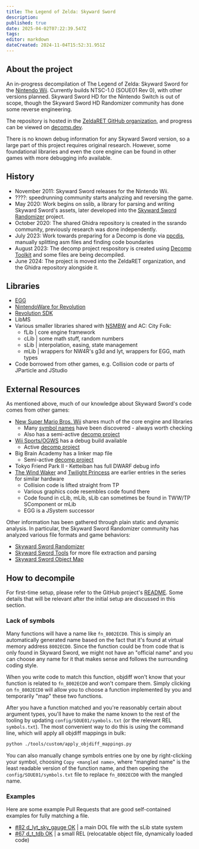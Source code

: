 ```yaml
---
title: The Legend of Zelda: Skyward Sword
description: 
published: true
date: 2025-04-02T07:22:39.547Z
tags: 
editor: markdown
dateCreated: 2024-11-04T15:52:31.951Z
---
```


## About the project

An in-progress decompilation of The Legend of Zelda: Skyward Sword for the [Nintendo Wii](/platforms/gamecube-wii). Currently builds NTSC-1.0 (SOUE01 Rev 0), with other versions planned. Skyward Sword HD for the Nintendo Switch is out of scope, though the Skyward Sword HD Randomizer community has done some reverse engineering.

The repository is hosted in the [ZeldaRET GitHub organization](https://github.com/zeldaret/ss), and progress can be viewed on [decomp.dev](https://decomp.dev/zeldaret/ss).

There is no known debug information for any Skyward Sword version, so a large part of this project requires original research. However, some foundational libraries and even the core engine can be found in other games with more debugging info available.

## History

* November 2011: Skyward Sword releases for the Nintendo Wii.
* ????: speedrunning community starts analyzing and reversing the game.
* May 2020: Work begins on sslib, a library for parsing and writing Skyward Sword's assets, later developed into the [Skyward Sword Randomizer](https://github.com/ssrando/ssrando) project.
* October 2020: The shared Ghidra repository is created in the ssrando community, previously research was done independently.
* July 2023: Work towards preparing for a Decomp is done via [ppcdis](https://github.com/SeekyCt/ppcdis), manually splitting asm files and finding code boundaries
* August 2023: The decomp project respository is created using [Decomp Toolkit](https://github.com/encounter/decomp-toolkit) and some files are being decompiled.
* June 2024: The project is moved into the ZeldaRET organization, and the Ghidra repository alongside it.

## Libraries

* [EGG](/libraries/egg)
* [NintendoWare for Revolution](/libraries/nw4r)
* [Revolution SDK](/libraries/dolphin-sdk)
* LibMS
* Various smaller libraries shared with [NSMBW](/projects/new-super-mario-bros-wii) and AC: City Folk:
  * fLib | core engine framework
  * cLib | some math stuff, random numbers
  * sLib | interpolation, easing, state management
  * mLib | wrappers for NW4R's g3d and lyt, wrappers for EGG, math types
* Code borrowed from other games, e.g. Collision code or parts of JParticle and JStudio

## External Resources

As mentioned above, much of our knowledge about Skyward Sword's code comes from other games:

* [New Super Mario Bros. Wii](/projects/new-super-mario-bros-wii) shares much of the core engine and libraries
  * Many [symbol names](https://rootcubed.dev/nsmbw-symbols/symbolList/) have been discovered - always worth checking
  * Also has a semi-active [decomp project](https://github.com/NSMBW-Community/NSMBW-Decomp)
* [Wii Sports/OGWS](/projects/wii-sports) has a debug build available
  * Active [decomp project](https://github.com/kiwi515/ogws)
* Big Brain Academy has a linker map file
  * Semi-active [decomp project](https://github.com/vabold/bba-wd)
* Tokyo Friend Park II - Ketteiban has full DWARF debug info
* [The Wind Waker](/projects/gamecube-wii/wind-waker) and [Twilight Princess](/projects/gamecube-wii/twilight-princess) are earlier entries in the series for similar hardware
  * Collision code is lifted straight from TP
  * Various graphics code resembles code found there
  * Code found in cLib, mLib, sLib can sometimes be found in TWW/TP SComponent or mLib
  * EGG is a JSystem successor

Other information has been gathered through plain static and dynamic analysis.
In particular, the Skyward Sword Randomizer community has analyzed various file formats and game behaviors:

* [Skyward Sword Randomizer](https://github.com/ssrando/ssrando)
* [Skyward Sword Tools](https://github.com/lepelog/skywardsword-tools) for more file extraction and parsing
* [Skyward Sword Object Map](https://lepelog.github.io/ss-object-map/)

## How to decompile

For first-time setup, please refer to the GitHub project's [README](https://github.com/zeldaret/ss/blob/main/README.md). Some details that will be relevant after the initial setup are discussed in this section.

### Lack of symbols

Many functions will have a name like `fn_8002ECD0`. This is simply an automatically generated name based on the fact that it's found at virtual memory address `8002ECD0`. Since the function could be from code that is only found in Skyward Sword, we might not have an "official name" and you can choose any name for it that makes sense and follows the surrounding coding style.

When you write code to match this function, objdiff won't know that your function is related to `fn_8002ECD0` and won't compare them. Simply clicking on `fn_8002ECD0` will allow you to choose a function implemented by you and temporarily "map" these two functions.

After you have a function matched and you're reasonably certain about argument types, you'll have to make the name known to the rest of the tooling by updating `config/SOUE01/symbols.txt` (or the relevant REL `symbols.txt`). The most convenient way to do this is using the command line, which will apply all objdiff mappings in bulk:

```sh
python ./tools/custom/apply_objdiff_mappings.py
```

You can also manually change symbols entries one by one by right-clicking your symbol, choosing `Copy <mangled name>`, where "mangled name" is the least readable version of the function name, and then opening the `config/SOUE01/symbols.txt` file to replace `fn_8002ECD0` with the mangled name.

### Examples

Here are some example Pull Requests that are good self-contained examples for fully matching a file.

* [#82 d_lyt_sky_gauge OK](https://github.com/zeldaret/ss/pull/82) | a main DOL file with the sLib state system
* [#67 d_t_tdb OK](https://github.com/zeldaret/ss/pull/67) | a small REL (relocatable object file, dynamically loaded code)